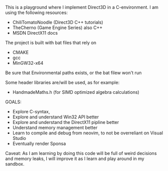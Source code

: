 This is a playground where I implement Direct3D in a C-environment.
I am using the following resources:

* ChiliTomatoNoodle (Direct3D C++ tutorials)
* TheCherno (Game Engine Series) also C++
* MSDN DirectX11 docs

The project is built with bat files that rely on
* CMAKE
* gcc
* MinGW32-x64
  
Be sure that Environmental paths exists, or the bat filew won't run

Some header libraries are/will be used, as for example:
* HandmadeMaths.h (for SIMD optimized algebra calculations)

GOALS:
* Explore C-syntax,
* Explore and understand Win32 API better
* Explore and understand the DirectX11 pipline better
* Understand memory management better
* Learn to compile and debug from neovim, to not be overreliant on Visual Studio
* Eventually render Sponsa

Caveat:
As I am learning by doing this code will be full of weird decisions and memory leaks,
I will improve it as I learn and play around in my sandbox.
